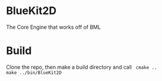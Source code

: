 # BlueKit2D
The Core Engine that works off of BML

# Build
Clone the repo, then make a build directory and call
  <code>
    cmake ..
    make
    ../bin/BlueKit2D
  </code>
